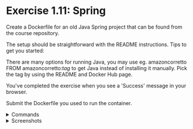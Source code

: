 # Exercise 1.11: Spring

Create a Dockerfile for an old Java Spring project that can be found from the course repository.

The setup should be straightforward with the README instructions. Tips to get you started:

There are many options for running Java, you may use eg. amazoncorretto FROM amazoncorretto:_tag_ to get Java instead of installing it manually. Pick the tag by using the README and Docker Hub page.

You've completed the exercise when you see a 'Success' message in your browser.

Submit the Dockerfile you used to run the container.

<details>
<summary>Commands</summary>

-   `docker build -t example-frontend .`
-   `docker run -p 127.0.0.1:5000:5000 example-frontend`

</details>

<details>
<summary>Screenshots</summary>

<img src="./images/1.12.png" alt="alt text" width="1000"/>
</details>
